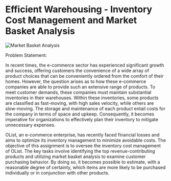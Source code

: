 # Efficient Warehousing - Inventory Cost Management and Market Basket Analysis
![Market Basket Analysis](https://github.com/HritikeSinghRawat/Efficient-Warehousing_Inventory-Cost-Management-and-Market-Basket-Analysis/assets/84779271/6d6edb06-ebf4-4f74-bb4b-a7625b356649)

Problem Statement:

In recent times, the e-commerce sector has experienced significant growth and success, offering customers the convenience of a wide array of product choices that can be conveniently ordered from the comfort of their homes. However, the question arises as to how these e-commerce companies are able to provide such an extensive range of products. To meet customer demands, these companies must maintain substantial inventories in their warehouses. Within these inventories, some products are classified as fast-moving, with high sales velocity, while others are slow-moving. The storage and maintenance of each product entail costs for the company in terms of space and upkeep. Consequently, it becomes imperative for organizations to effectively plan their inventory to mitigate unnecessary expenses.

OList, an e-commerce enterprise, has recently faced financial losses and aims to optimize its inventory management to minimize avoidable costs. The objective of this assignment is to oversee the inventory cost management of OList. The key tasks involve identifying the top revenue-contributing products and utilizing market basket analysis to examine customer purchasing behavior. By doing so, it becomes possible to estimate, with a reasonable degree of certainty, which items are more likely to be purchased individually or in conjunction with other products.

